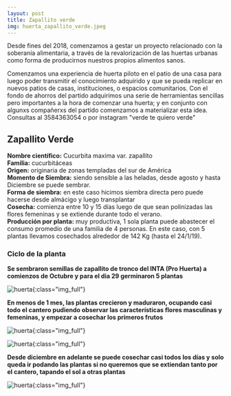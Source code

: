 ```yaml
---
layout: post
title: Zapallito verde
img: huerta_zapallito_verde.jpeg
---
```


Desde fines del 2018, comenzamos a gestar un proyecto relacionado con la soberanía alimentaria, a través de la revalorización de las huertas urbanas como forma de producirnos nuestros propios alimentos sanos.

Comenzamos una experiencia de huerta piloto en el patio de una casa para luego poder transmitir el conocimiento adquirido y que se pueda replicar en nuevos patios de casas, instituciones, o espacios comunitarios. Con el fondo de ahorros del partido adquirimos una serie de herramientas sencillas pero importantes a la hora de comenzar una huerta; y en conjunto con algunxs compañerxs del partido comenzamos a materializar esta idea.  
Consultas al 3584363054 o por instagram "verde te quiero verde"

## Zapallito Verde

__Nombre científico:__ Cucurbita maxima var. zapallito   
__Familia:__ cucurbitáceas  
__Origen:__ originaria de zonas templadas del sur de América  
__Momento de Siembra:__ siendo sensible a las heladas, desde agosto y hasta Diciembre se puede sembrar.  
__Forma de siembra:__ en este caso hicimos siembra directa pero puede hacerse desde almácigo y luego transplantar  
__Cosecha:__ comienza entre 10 y 15 días luego de que sean polinizadas las flores femeninas y se extiende durante todo el verano.  
__Producción por planta:__ muy productiva, 1 sola planta puede abastecer el consumo promedio de una familia de 4 personas. En este caso, con 5 plantas llevamos cosechados alrededor de 142 Kg (hasta el 24/1/19).   

### Ciclo de la planta

__Se sembraron semillas de zapallito de tronco del INTA (Pro Huerta) a comienzos de Octubre y para el dia 29 germinaron 5 plantas__

![huerta]({{site.baseurl}}/img/huerta_zapallito.jpeg){:class="img_full"}

__En menos de 1 mes, las plantas crecieron y maduraron, ocupando casi todo el cantero pudiendo observar las características flores masculinas y femeninas, y empezar a cosechar los primeros frutos__

![huerta]({{site.baseurl}}/img/huerta_zapallito_2.jpeg){:class="img_full"}

![huerta]({{site.baseurl}}/img/huerta_noviembre_8.jpg){:class="img_full"}


__Desde diciembre en adelante se puede cosechar casi todos los días y solo queda ir podando las plantas si no queremos que se extiendan tanto por el cantero, tapando el sol a otras plantas__  

![huerta]({{site.baseurl}}/img/huerta_zapallito_3.jpg){:class="img_full"}
